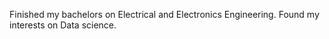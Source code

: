 Finished my bachelors on Electrical and Electronics Engineering. Found my interests on Data science.

<!---
TharunPrabu7/TharunPrabu7 is a ✨ special ✨ repository because its `README.md` (this file) appears on your GitHub profile.
You can click the Preview link to take a look at your changes.
--->
